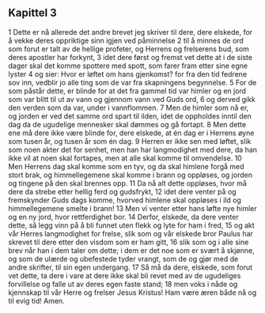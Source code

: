 ## Kapittel 3

1 Dette er nå allerede det andre brevet jeg skriver til dere, dere elskede, for å vekke deres oppriktige sinn igjen ved påminnelse
2 til å minnes de ord som forut er talt av de hellige profeter, og Herrens og frelserens bud, som deres apostler har forkynt,
3 idet dere først og fremst vet dette at i de siste dager skal det komme spottere med spott, som farer fram etter sine egne lyster
4 og sier: Hvor er løftet om hans gjenkomst? for fra den tid fedrene sov inn, vedblir jo alle ting som de var fra skapningens begynnelse.
5 For de som påstår dette, er blinde for at det fra gammel tid var himler og en jord som var blitt til ut av vann og gjennom vann ved Guds ord,
6 og derved gikk den verden som da var, under i vannflommen.
7 Men de himler som nå er, og jorden er ved det samme ord spart til ilden, idet de oppholdes inntil den dag da de ugudelige mennesker skal dømmes og gå fortapt.
8 Men dette ene må dere ikke være blinde for, dere elskede, at én dag er i Herrens øyne som tusen år, og tusen år som én dag.
9 Herren er ikke sen med løftet, slik som noen akter det for senhet, men han har langmodighet med dere, da han ikke vil at noen skal fortapes, men at alle skal komme til omvendelse.
10 Men Herrens dag skal komme som en tyv, og da skal himlene forgå med stort brak, og himmellegemene skal komme i brann og oppløses, og jorden og tingene på den skal brennes opp.
11 Da nå alt dette oppløses, hvor må dere da strebe etter hellig ferd og gudsfrykt,
12 idet dere venter på og fremskynder Guds dags komme, hvorved himlene skal oppløses i ild og himmellegemene smelte i brann!
13 Men vi venter etter hans løfte nye himler og en ny jord, hvor rettferdighet bor.
14 Derfor, elskede, da dere venter dette, så legg vinn på å bli funnet uten flekk og lyte for ham i fred,
15 og akt vår Herres langmodighet for frelse, slik som og vår elskede bror Paulus har skrevet til dere etter den visdom som er ham gitt,
16 slik som og i alle sine brev når han i dem taler om dette; i dem er det noe som er svært å skjønne, og som de ulærde og ubefestede tyder vrangt, som de og gjør med de andre skrifter, til sin egen undergang.
17 Så må da dere, elskede, som forut vet dette, ta dere i vare at dere ikke skal bli revet med av de ugudeliges forvillelse og falle ut av deres egen faste stand;
18 men voks i nåde og kjennskap til vår Herre og frelser Jesus Kristus! Ham være æren både nå og til evig tid! Amen.
